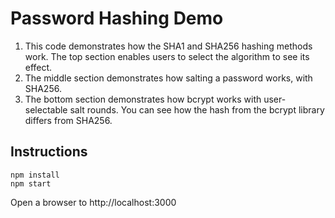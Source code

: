 # Password Hashing Demo

1. This code demonstrates how the SHA1 and SHA256 hashing methods work.  The top section enables users to select the algorithm to see its effect.
2. The middle section demonstrates how salting a password works, with SHA256.
3. The bottom section demonstrates how bcrypt works with user-selectable salt rounds.  You can see how the hash from the bcrypt library differs from SHA256.

## Instructions
```
npm install
npm start
```
Open a browser to http://localhost:3000
